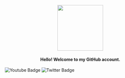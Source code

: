   <div align="center">
    <img
      src="https://media.giphy.com/media/v1.Y2lkPTc5MGI3NjExejJ5b29hM2F4aWNvdjd0eGV3dzAzcHN0OW5yd3FhaG93NmV0dmNodyZlcD12MV9pbnRlcm5hbF9naWZfYnlfaWQmY3Q9cw/smGCEo5zsAXtK4bqAT/giphy.gif"
      width="150" alt="">
    <h4>Hello! Welcome to my GitHub account.</h4>
    <img src="https://komarev.com/ghpvc/?username=your-github-username&style=flat-square&color=blue" alt="" />
  </div>
  <div id="badges">
    <a href="https://www.linkedin.com/in/paulo-pertierra-a5b4591b0/"> <img src="https://img.shields.io/badge/LinkedIn-blue?logo=linkedin&logoColor=white&style=for-the-badge
      " alt=""></a>
    <img src="https://img.shields.io/badge/YouTube-red?style=for-the-badge&logo=youtube&logoColor=white"
      alt="Youtube Badge" />
    <img src="https://img.shields.io/badge/Twitter-blue?style=for-the-badge&logo=twitter&logoColor=white"
      alt="Twitter Badge" />
  </div>